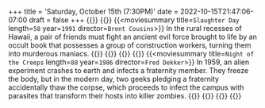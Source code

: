 +++
title = 'Saturday, October 15th (7:30PM)'
date = 2022-10-15T21:47:06-07:00
draft = false
+++
{{<movienight>}}
{{<movie>}}
{{<moviesummary title=`Slaughter Day` length=`58` year=`1991` director=`Brent Cousins`>}}
In the rural recesses of Hawaii, a pair of friends must fight an ancient evil force brought to life by an occult book that possesses a group of construction workers, turning them into murderous maniacs.
{{</moviesummary>}}
{{<movietrailer OBbUIk1DRBw>}}
{{</movie>}}
{{<movie>}}
{{<moviesummary title=`Night of the Creeps` length=`88` year=`1986` director=`Fred Dekker`>}}
In 1959, an alien experiment crashes to earth and infects a fraternity member. They freeze the body, but in the modern day, two geeks pledging a fraternity accidentally thaw the corpse, which proceeds to infect the campus with parasites that transform their hosts into killer zombies.
{{</moviesummary>}}
{{<movietrailer _PmPuYg6nqM>}}
{{</movie>}}
{{</movienight>}}